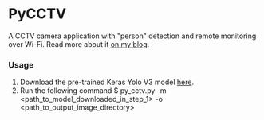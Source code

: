# PyCCTV
A CCTV camera application with "person" detection and remote monitoring over Wi-Fi.
Read more about it [on my blog]().


### Usage
1. Download the pre-trained Keras Yolo V3 model [here]().
2. Run the following command
    $ py_cctv.py -m <path_to_model_downloaded_in_step_1> -o <path_to_output_image_directory>
